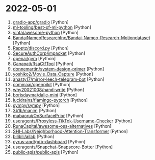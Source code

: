 # 2022-05-01

1. [gradio-app/gradio](https://github.com/gradio-app/gradio "Create UIs for your machine learning model in Python in 3 minutes") [Python]
2. [ml-tooling/best-of-ml-python](https://github.com/ml-tooling/best-of-ml-python "🏆 A ranked list of awesome machine learning Python libraries. Updated weekly.") [Python]
3. [vinta/awesome-python](https://github.com/vinta/awesome-python "A curated list of awesome Python frameworks, libraries, software and resources") [Python]
4. [BandaiNamcoResearchInc/Bandai-Namco-Research-Motiondataset](https://github.com/BandaiNamcoResearchInc/Bandai-Namco-Research-Motiondataset "This repository provides motion datasets collected by Bandai Namco Research Inc") [Python]
5. [Rapptz/discord.py](https://github.com/Rapptz/discord.py "An API wrapper for Discord written in Python.") [Python]
6. [SecureAuthCorp/impacket](https://github.com/SecureAuthCorp/impacket "Impacket is a collection of Python classes for working with network protocols.") [Python]
7. [openai/gym](https://github.com/openai/gym "A toolkit for developing and comparing reinforcement learning algorithms.") [Python]
8. [Ganapati/RsaCtfTool](https://github.com/Ganapati/RsaCtfTool "RSA attack tool (mainly for ctf) - retreive private key from weak public key and/or uncipher data") [Python]
9. [donnemartin/system-design-primer](https://github.com/donnemartin/system-design-primer "Learn how to design large-scale systems. Prep for the system design interview. Includes Anki flashcards.") [Python]
10. [yoshiko2/Movie_Data_Capture](https://github.com/yoshiko2/Movie_Data_Capture "本地电影刮削与整理一体化解决方案") [Python]
11. [anasty17/mirror-leech-telegram-bot](https://github.com/anasty17/mirror-leech-telegram-bot "Aria/qBittorrent Telegram mirror/leech bot") [Python]
12. [commaai/openpilot](https://github.com/commaai/openpilot "openpilot is an open source driver assistance system. openpilot performs the functions of Automated Lane Centering and Adaptive Cruise Control for over 150 supported car makes and models.") [Python]
13. [why20021008/hand-write](https://github.com/why20021008/hand-write "模拟手写效果，节约时间。") [Python]
14. [borisdayma/dalle-mini](https://github.com/borisdayma/dalle-mini "DALL·E Mini - Generate images from a text prompt") [Python]
15. [lucidrains/flamingo-pytorch](https://github.com/lucidrains/flamingo-pytorch "Implementation of 🦩 Flamingo, state-of-the-art few-shot visual question answering attention net out of Deepmind, in Pytorch") [Python]
16. [sympy/sympy](https://github.com/sympy/sympy "A computer algebra system written in pure Python") [Python]
17. [3b1b/manim](https://github.com/3b1b/manim "Animation engine for explanatory math videos") [Python]
18. [mabaorui/OnSurfacePrior](https://github.com/mabaorui/OnSurfacePrior "Implementation of CVPR'2022:Reconstructing Surfaces for Sparse Point Clouds with On-Surface Priors") [Python]
19. [useragents/Proxyless-TikTok-Username-Checker](https://github.com/useragents/Proxyless-TikTok-Username-Checker "Loops through a list of usernames to check if they are available or unavailable") [Python]
20. [RunaCapital/awesome-oss-alternatives](https://github.com/RunaCapital/awesome-oss-alternatives "Awesome list of open-source startup alternatives to well-known SaaS products 🚀") [Python]
21. [SHI-Labs/Neighborhood-Attention-Transformer](https://github.com/SHI-Labs/Neighborhood-Attention-Transformer "[Preprint] Neighborhood Attention Transformer, 2022") [Python]
22. [bilibili/ailab](https://github.com/bilibili/ailab "") [Python]
23. [cyrus-and/gdb-dashboard](https://github.com/cyrus-and/gdb-dashboard "Modular visual interface for GDB in Python") [Python]
24. [useragents/Snapchat-Snapscore-Botter](https://github.com/useragents/Snapchat-Snapscore-Botter "Python-based Snapchat score booster using pyautogui module") [Python]
25. [public-apis/public-apis](https://github.com/public-apis/public-apis "A collective list of free APIs") [Python]
